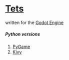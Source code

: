 # [Tets](http://github.com/debauchery1st/tets)

written for the [Godot Engine](http://godotengine.org/)

##### Python versions
1. [PyGame](http://github.com/debauchery1st/machinewerkz "PyGame")
2. [Kivy](http://github.com/debauchery1st/machinewerkz "Kivy")
